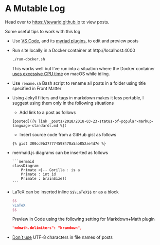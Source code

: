 # A Mutable Log

Head over to https://tewarid.github.io to view posts.

Some useful tips to work with this log

* Use [VS Code](_posts\2017\2017-12-04-word-to-markdown-using-pandoc.md#markdown-editor), and its [myriad plugins](.vscode/extensions.json), to edit and preview posts

* Run site locally in a Docker container at http://localhost:4000

  ```bash
  ./run-docker.sh
  ```

  This works well but I've run into a situation where the Docker container [uses excessive CPU time](https://github.com/docker/for-mac/issues/1759) on macOS while idling.

* Use `rename.sh` Bash script to rename all posts in a folder using title specified in Front Matter

* Using Jekyll filters and tags in markdown makes it less portable, I suggest using them only in the following situations

  * Add link to a post as follows

  ```liquid
  [posted]({% link _posts/2018/2018-03-23-status-of-popular-markup-language-standards.md %})
  ```

  * Insert source code from a GitHub gist as follows

  ```liquid
  {% gist 300cd9b377774598478a5ab852ae4d7e %}
  ```

* mermaid.js diagrams can be inserted as follows

  ````text
  ```mermaid
  classDiagram
      Primate <|-- Gorilla : is a
      Primate : int id
      Primate : brainSize()
  ```
  ````

* LaTeX can be inserted inline `$$\LaTeX$$` or as a block

  ```latex
  $$
  \LaTeX
  $$
  ```

  Preview in Code using the following setting for Markdown+Math plugin

  ```json
  "mdmath.delimiters": "kramdown",
  ```

* [Don´t use](https://github.com/jekyll/jekyll/issues/429) UTF-8 characters in file names of posts
